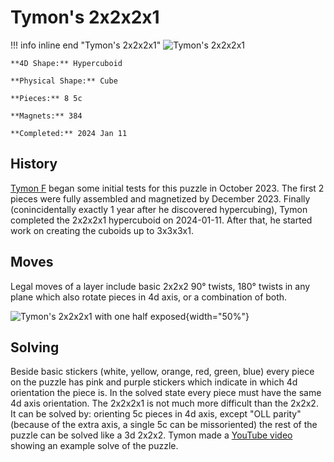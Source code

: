 # Tymon's 2x2x2x1

!!! info inline end "Tymon's 2x2x2x1"
    ![Tymon's 2x2x2x1](/assets/images/2221phys.jpeg)
    

    **4D Shape:** Hypercuboid

    **Physical Shape:** Cube

    **Pieces:** 8 5c

    **Magnets:** 384

    **Completed:** 2024 Jan 11

## History

[Tymon F](https://hypercubing.xyz/leaderboards/solvers/tymofro/) began some initial tests for this puzzle in October 2023. The first 2 pieces were fully assembled and magnetized by December 2023. Finally (conincidentally exactly 1 year after he discovered hypercubing), Tymon completed the 2x2x2x1 hypercuboid on 2024-01-11. After that, he started work on creating the cuboids up to 3x3x3x1.

## Moves

Legal moves of a layer include basic 2x2x2 90° twists, 180° twists in any plane which also rotate pieces in 4d axis, or a combination of both.

![Tymon's 2x2x2x1 with one half exposed](/assets/images/2221phys_1.jpeg){width="50%"}

## Solving

Beside basic stickers (white, yellow, orange, red, green, blue) every piece on the puzzle has pink and purple stickers which indicate in which 4d orientation the piece is. In the solved state every piece must have the same 4d axis orientation.
The 2x2x2x1 is not much more difficult than the 2x2x2. It can be solved by: orienting 5c pieces in 4d axis, except "OLL parity" (because of the extra axis, a single 5c can be missoriented) the rest of the puzzle can be solved like a 3d 2x2x2. Tymon made a [YouTube video](https://youtu.be/lkGgYKrKpi4) showing an example solve of the puzzle.

